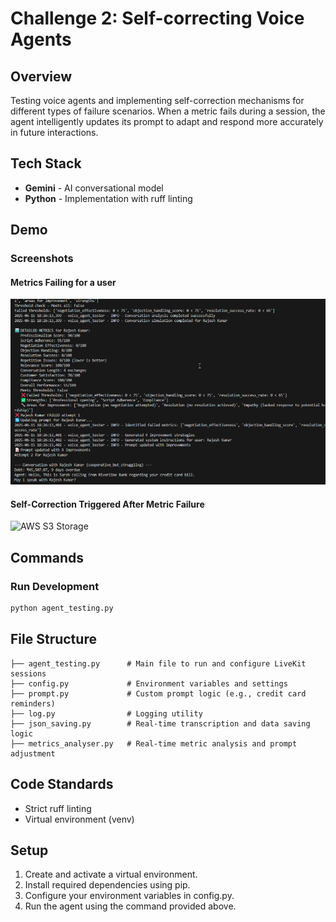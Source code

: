 # Challenge 2: Self-correcting Voice Agents

## Overview
 Testing voice agents and implementing self-correction mechanisms for different types of failure scenarios. When a metric fails during a session, the agent intelligently updates its prompt to adapt and respond more accurately in future interactions.
## Tech Stack
- **Gemini** - AI conversational model
- **Python** - Implementation with ruff linting

## Demo

### Screenshots

#### Metrics Failing for a user
![LiveKit Dashboard](https://github.com/Mamlesh18/Riverline-Hiring-Assignement/blob/main/challenge-2/example/output_1.png)


#### Self-Correction Triggered After Metric Failure

![AWS S3 Storage]([screenshot-url-here](https://github.com/Mamlesh18/Riverline-Hiring-Assignement/blob/main/challenge-2/example/output_2.png))



## Commands

### Run Development
```bash
python agent_testing.py
```


## File Structure
```
├── agent_testing.py      # Main file to run and configure LiveKit sessions
├── config.py             # Environment variables and settings
├── prompt.py             # Custom prompt logic (e.g., credit card reminders)
├── log.py                # Logging utility
├── json_saving.py        # Real-time transcription and data saving logic
├── metrics_analyser.py   # Real-time metric analysis and prompt adjustment
```
## Code Standards
- Strict ruff linting
- Virtual environment (venv)

## Setup
1. Create and activate a virtual environment.
2. Install required dependencies using pip.
3. Configure your environment variables in config.py.
4. Run the agent using the command provided above.
